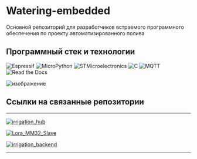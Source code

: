 # Watering-embedded
Основной репозиторий для разработчиков встраемого программного обеспечения по проекту автоматизированного полива
## Программный стек и технологии
![Espressif](https://img.shields.io/static/v1?style=for-the-badge&message=Espressif&color=E7352C&logo=Espressif&logoColor=FFFFFF&label=)
![MicroPython](https://img.shields.io/static/v1?style=for-the-badge&message=MicroPython&color=2B2728&logo=MicroPython&logoColor=FFFFFF&label=)
![STMicroelectronics](https://img.shields.io/static/v1?style=for-the-badge&message=STMicroelectronics&color=03234B&logo=STMicroelectronics&logoColor=FFFFFF&label=)
![C](https://img.shields.io/static/v1?style=for-the-badge&message=C&color=222222&logo=C&logoColor=A8B9CC&label=)
![MQTT](https://img.shields.io/static/v1?style=for-the-badge&message=MQTT&color=660066&logo=MQTT&logoColor=FFFFFF&label=)
![Read the Docs](https://img.shields.io/static/v1?style=for-the-badge&message=Read+the+Docs&color=8CA1AF&logo=Read+the+Docs&logoColor=FFFFFF&label=)

![изображение](https://github.com/Bastion-RND/Watering-embedded/assets/40739802/c8617248-1917-4d8a-8801-2b5294613e58)

## Ссылки на связанные репозитории
***
[![irrigation_hub](https://img.shields.io/badge/irrigation_hub-Программа_управления_системой_полива-blueviolet)](https://github.com/Bastion-RND/irrigation_hub)

[![Lora_MM32_Slave](https://img.shields.io/badge/Lora_MM32_Slave-корневой_каталог_slave_устройства-green)](https://github.com/Bastion-RND/Lora-MM32-Slave)  

[![irrigation_backend](https://img.shields.io/badge/irrigation_backend-бэкенд_и_эмулятор-yellow)](https://github.com/Bastion-RND/irrigation_backend)
***
